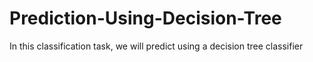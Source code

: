 # Prediction-Using-Decision-Tree

In this classification task, we will predict using a decision tree classifier
